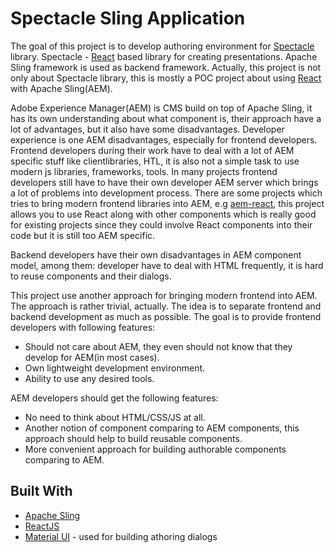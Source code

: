 # Spectacle Sling Application

The goal of this project is to develop authoring environment for [Spectacle](https://formidable.com/open-source/spectacle/) library.
Spectacle - [React](https://reactjs.org/) based library for creating presentations.
Apache Sling framework is used as backend framework.
Actually, this project is not only about Spectacle library, this is mostly a POC project about using [React](https://reactjs.org/) with Apache Sling(AEM).

Adobe Experience Manager(AEM) is CMS build on top of Apache Sling, it has its own understanding about what component is, their approach have a lot of advantages, but it also have some disadvantages.
Developer experience is one AEM disadvantages, especially for frontend developers.
Frontend developers during their work have to deal with a lot of AEM specific stuff like clientlibraries, HTL, it is also not a simple task to use modern js libraries, frameworks, tools.
In many projects frontend developers still have to have their own developer AEM server which brings a lot of problems into development process.
There are some projects which tries to bring modern frontend libraries into AEM, e.g [aem-react](https://github.com/sinnerschrader/aem-react), this project allows you to use React along with other components which
is really good for existing projects since they could involve React components into their code but it is still too AEM specific.

Backend developers have their own disadvantages in AEM component model, among them: developer have to deal with HTML frequently, it is hard to reuse components and their dialogs.

This project use another approach for bringing modern frontend into AEM. The approach is rather trivial, actually.
The idea is to separate frontend and backend development as much as possible. The goal is to provide frontend developers with following features:
* Should not care about AEM, they even should not know that they develop for AEM(in most cases).
* Own lightweight development environment.
* Ability to use any desired tools.

AEM developers should get the following features:
* No need to think about HTML/CSS/JS at all.
* Another notion of component comparing to AEM components, this approach should help to build reusable components.
* More convenient approach for building authorable components comparing to AEM.

## Built With

* [Apache Sling](https://sling.apache.org/)
* [ReactJS](https://reactjs.org/)
* [Material UI](https://material-ui.com/) - used for building athoring dialogs